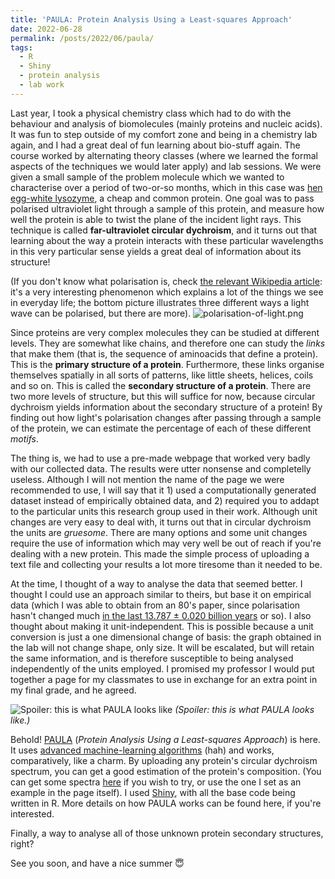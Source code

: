 ```yaml
---
title: 'PAULA: Protein Analysis Using a Least-squares Approach'
date: 2022-06-28
permalink: /posts/2022/06/paula/
tags:
  - R
  - Shiny
  - protein analysis
  - lab work
---
```


Last year, I took a physical chemistry class which had to do with the behaviour and analysis of biomolecules (mainly proteins and nucleic acids). It was fun to step outside of my comfort zone and being in a chemistry lab again, and I had a great deal of fun learning about bio-stuff again. The course worked by alternating theory classes (where we learned the formal aspects of the techniques we would later apply) and lab sessions. We were given a small sample of the problem molecule which we wanted to characterise over a period of two-or-so months, which in this case was [hen egg-white lysozyme](https://proteopedia.org/wiki/index.php/Hen_Egg-White_%28HEW%29_Lysozyme), a cheap and common protein. One goal was to pass polarised ultraviolet light through a sample of this protein, and measure how well the protein is able to twist the plane of the incident light rays. This technique is called **far-ultraviolet circular dychroism**, and it turns out that learning about the way a protein interacts with these particular wavelengths in this very particular sense yields a great deal of information about its structure!

(If you don't know what polarisation is, check [the relevant Wikipedia article](https://en.wikipedia.org/wiki/Polarization_(waves)): it's a very interesting phenomenon which explains a lot of the things we see in everyday life; the bottom picture illustrates three different ways a light wave can be polarised, but there are more).
![polarisation-of-light.png](https://github.com/malmriv/malmriv.github.io/blob/master/_posts/images/polarisation-of-light.png?raw=true)


Since proteins are very complex molecules they can be studied at different levels. They are somewhat like chains, and therefore one can study the _links_ that make them (that is, the sequence of aminoacids that define a protein). This is the **primary structure of a protein**. Furthermore, these links organise themselves spatially in all sorts of patterns, like little sheets, helices, coils and so on. This is called the **secondary structure of a protein**. There are two more levels of structure, but this will suffice for now, because circular dychroism yields information about the secondary structure of a protein! By finding out how light's polarisation changes after passing through a sample of the protein, we can estimate the percentage of each of these different _motifs_.

The thing is, we had to use a pre-made webpage that worked very badly with our collected data. The results were utter nonsense and completelly useless. Although I will not mention the name of the page we were recommended to use, I will say that it 1) used a computationally generated dataset instead of empirically obtained data, and 2) required you to addapt to the particular units this research group used in their work. Although unit changes are very easy to deal with, it turns out that in circular dychroism the units are _gruesome_. There are many options and some unit changes require the use of information which may very well be out of reach if you're dealing with a new protein. This made the simple process of uploading a text file and collecting your results a lot more tiresome than it needed to be.

At the time, I thought of a way to analyse the data that seemed better. I thought I could use an approach similar to theirs, but base it on empirical data (which I was able to obtain from an 80's paper, since polarisation hasn't changed much [in the last 13.787 ± 0.020 billion years](https://en.wikipedia.org/wiki/Age_of_the_universe) or so). I also thought about making it unit-independent. This is possible because a unit conversion is just a one dimensional change of basis: the graph obtained in the lab will not change shape, only size. It will be escalated, but will retain the same information, and is therefore susceptible to being analysed independently of the units employed. I promised my professor I would put together a page for my classmates to use in exchange for an extra point in my final grade, and he agreed.

![Spoiler: this is what PAULA looks like](https://github.com/malmriv/malmriv.github.io/blob/master/_posts/images/paula-screenshot.png?raw=true)
_(Spoiler: this is what PAULA looks like.)_

Behold! [PAULA](https://malmriv.shinyapps.io/paula/) (_Protein Analysis Using a Least-squares Approach_) is here. It uses [advanced machine-learning algorithms](https://en.wikipedia.org/wiki/Least_squares) (hah) and works, comparatively, like a charm. By uploading any protein's circular dychroism spectrum, you can get a good estimation of the protein's composition. (You can get some spectra [here](https://pcddb.cryst.bbk.ac.uk/) if you wish to try, or use the one I set as an example in the page itself). I used [Shiny](https://shiny.rstudio.com/), with all the base code being written in R. More details on how PAULA works can be found here, if you're interested.

Finally, a way to analyse all of those unknown protein secondary structures, right?

See you soon, and have a nice summer 😇


